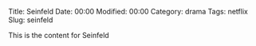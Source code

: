 Title: Seinfeld
Date:  00:00
Modified:  00:00
Category: drama
Tags: netflix
Slug: seinfeld

This is the content for Seinfeld